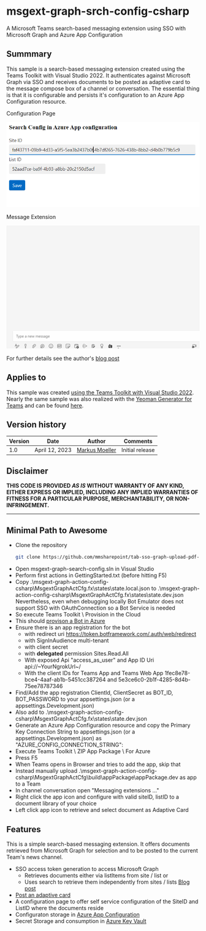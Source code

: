 # msgext-graph-srch-config-csharp
A Microsoft Teams search-based messaging extension using SSO with Microsoft Graph and Azure App Configuration

## Summmary

This sample is a search-based messaging extension created using the Teams Toolkit with Visual Studio 2022. It authenticates against Microsoft Graph via SSO and receives documents to be posted as adaptive card to the message compose box of a channel or conversation. The essential thing is that it is configurable and persists it's configuration to an Azure App Configuration resource.

Configuration Page

![Configuration of a search-based Teams Message extension ...](assets/07ConfigPage.png)

Message Extension

![Message extension in action...](assets/14MsgextInAction.gif)

For further details see the author's [blog post](https://mmsharepoint.wordpress.com/2023/)

## Applies to

This sample was created [using the Teams Toolkit with Visual Studio 2022](https://learn.microsoft.com/en-us/microsoftteams/platform/toolkit/teams-toolkit-fundamentals?pivots=visual-studio&WT.mc_id=M365-MVP-5004617). Nearly the same sample was also realized with the [Yeoman Generator for Teams](https://github.com/pnp/generator-teams) and can be found [here](https://github.com/mmsharepoint/teams-ext-action-azure-config).

## Version history

Version|Date|Author|Comments
-------|----|--------|--------
1.0|April 12, 2023|[Markus Moeller](http://www.twitter.com/moeller2_0)|Initial release

## Disclaimer

**THIS CODE IS PROVIDED *AS IS* WITHOUT WARRANTY OF ANY KIND, EITHER EXPRESS OR IMPLIED, INCLUDING ANY IMPLIED WARRANTIES OF FITNESS FOR A PARTICULAR PURPOSE, MERCHANTABILITY, OR NON-INFRINGEMENT.**

---
## Minimal Path to Awesome
- Clone the repository
    ```bash
    git clone https://github.com/mmsharepoint/tab-sso-graph-upload-pdf-csharp.git
- Open msgext-graph-search-config.sln in Visual Studio
- Perform first actions in GettingStarted.txt (before hitting F5)
- Copy .\msgext-graph-action-config-csharp\MsgextGraphActCfg\.fx\states\state.local.json to .\msgext-graph-action-config-csharp\MsgextGraphActCfg\.fx\states\state.dev.json
Nevertheless, even when debugging locally Bot Emulator does not support SSO with OAuthConnection so a Bot Service is needed
- So execute Teams Toolkit \ Provision in the Cloud
- This should [provison a Bot in Azure](https://learn.microsoft.com/en-us/microsoftteams/platform/toolkit/provision?pivots=visual-studio&WT.mc_id=M365-MVP-5004617#create-resources-1)
- Ensure there is an app registration for the bot
  - with redirect uri https://token.botframework.com/.auth/web/redirect
  - with SignInAudience multi-tenant
  - with client secret
  - with **delegated** permission Sites.Read.All
  - With exposed Api "access_as_user" and App ID Uri api://~YourNgrokUrl~/<App ID>
  - With the client IDs for Teams App and Teams Web App 1fec8e78-bce4-4aaf-ab1b-5451cc387264 and 5e3ce6c0-2b1f-4285-8d4b-75ee78787346
- Find/Add the app registration ClientId, ClientSecret as BOT_ID, BOT_PASSWORD to your appsettings.json (or a appsettings.Development.json)
- Also add to .\msgext-graph-action-config-csharp\MsgextGraphActCfg\.fx\states\state.dev.json
- Generate an Azure App Configuration resource and copy the Primary Key Connection String to appsettings.json (or a appsettings.Development.json) as "AZURE_CONFIG_CONNECTION_STRING": 
- Execute Teams Toolkit \ ZIP App Package \ For Azure
- Press F5
- When Teams opens in Browser and tries to add the app, skip that
- Instead manually upload .\msgext-graph-action-config-csharp\MsgextGraphActCfg\build\appPackage\appPackage.dev as app to a Team
- In channel conversation open "Messaging extensions ..."
- Right click the app icon and configure with valid siteID, listID to a document library of your choice
- Left click app icon to retrieve and select document as Adaptive Card


## Features
This is a simple search-based messaging extension. It offers documents retrieved from Microsoft Graph for selection and to be posted to the current Team's news channel.
* SSO access token generation to access Microsoft Graph
    * Retrieves documents either via listItems from site / list or
    * Uses search to retrieve them independently from sites / lists [Blog post](https://mmsharepoint.wordpress.com/2021/06/16/query-sharepoint-items-with-microsoft-graph-and-search/)
* [Post an adaptive card](https://adaptivecards.io/)
* A configuration page to offer self service configuration of the SiteID and ListID where the documents reside
* Configuraton storage in [Azure App Configuration](https://learn.microsoft.com/en-us/azure/azure-app-configuration/overview?WT.mc_id=M365-MVP-5004617)
* Secret Storage and consumption in [Azure Key Vault](https://learn.microsoft.com/en-us/azure/key-vault/general/overview?WT.mc_id=M365-MVP-5004617)

